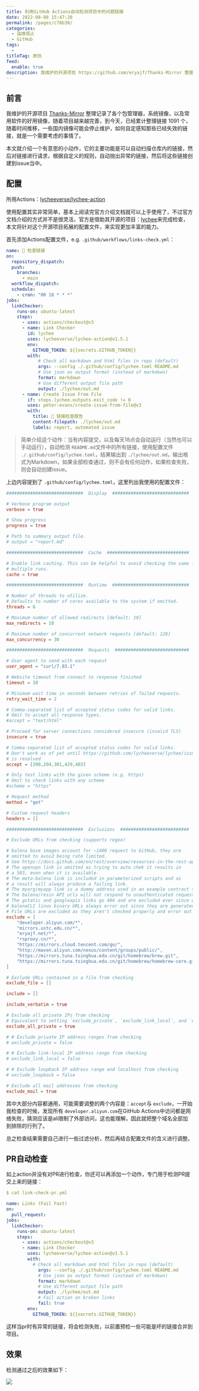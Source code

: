```yaml
---
title: 利用GitHub Actions自动检测项目中的问题链接
date: 2022-08-08 15:47:20
permalink: /pages/c78b38/
categories:
  - 运维观止
  - GitHub
tags:
  -
titleTag: 原创
feed:
  enable: true
description: 我维护的开源项目 https://github.com/eryajf/Thanks-Mirror 整理记录了各个包管理器，系统镜像，以及常用软件的好用镜像，随着项目越来越完善，到今天，已经累计整理链接 1091 个，随着时间推移，一些国内镜像可能会停止维护，如何自定感知那些已经失效的链接，就是一个需要考虑的事情了。本文就介绍一个有意思的小动作，它的主要功能是可以自动扫描仓库内的链接，然后对链接进行请求，根据自定义的规则，自动抛出异常的链接，然后将这些链接创建到issue当中。
---
```



## 前言

我维护的开源项目 [Thanks-Mirror](https://github.com/eryajf/Thanks-Mirror) 整理记录了各个包管理器，系统镜像，以及常用软件的好用镜像，随着项目越来越完善，到今天，已经累计整理链接 1091 个，随着时间推移，一些国内镜像可能会停止维护，如何自定感知那些已经失效的链接，就是一个需要考虑的事情了。

本文就介绍一个有意思的小动作，它的主要功能是可以自动扫描仓库内的链接，然后对链接进行请求，根据自定义的规则，自动抛出异常的链接，然后将这些链接创建到issue当中。

## 配置

所用Actions：[lycheeverse/lychee-action](lycheeverse/lychee-action)

使用配置其实非常简单，基本上阅读完官方介绍文档就可以上手使用了，不过官方文档介绍的方式并不是很灵活，官方是借助其开源的项目：[lychee](https://github.com/lycheeverse/lychee)来完成检查，本文将针对这个开源项目拓展的配置文件，来实现更加丰富的能力。

首先添加Actions配置文件，e.g. `.github/workflows/links-check.yml`：

```yml
name: 🔗 检查链接
on:
  repository_dispatch:
  push:
    branches:
      - main
  workflow_dispatch:
  schedule:
    - cron: "00 18 * * *"
jobs:
  linkChecker:
    runs-on: ubuntu-latest
    steps:
      - uses: actions/checkout@v3
      - name: Link Checker
        id: lychee
        uses: lycheeverse/lychee-action@v1.5.1
        env:
          GITHUB_TOKEN: ${{secrets.GITHUB_TOKEN}}
        with:
            # Check all markdown and html files in repo (default)
            args: --config ./.github/config/lychee.toml README.md
            # Use json as output format (instead of markdown)
            format: markdown
            # Use different output file path
            output: ./lychee/out.md
      - name: Create Issue From File
        if: steps.lychee.outputs.exit_code != 0
        uses: peter-evans/create-issue-from-file@v3
        with:
          title: 🔗 链接检查报告
          content-filepath: ./lychee/out.md
          labels: report, automated issue
```

> 简单介绍这个动作：当有内容提交，以及每天18点会自动运行（当然也可以手动运行），自动检测 `README.md`文件中的所有链接，使用配置文件 `./.github/config/lychee.toml`，结果输出到 `./lychee/out.md`，输出格式为Markdown，如果全部检查通过，则不会有任何动作，如果检查失败，则会自动创建issue。

上边内容提到了 `.github/config/lychee.toml`，这里列出我使用的配置文件：

```toml
#############################  Display  #############################

# Verbose program output
verbose = true

# Show progress
progress = true

# Path to summary output file.
# output = "report.md"

#############################  Cache  ###############################

# Enable link caching. This can be helpful to avoid checking the same links on
# multiple runs.
cache = true

#############################  Runtime  #############################

# Number of threads to utilize.
# Defaults to number of cores available to the system if omitted.
threads = 6

# Maximum number of allowed redirects [default: 10]
max_redirects = 10

# Maximum number of concurrent network requests [default: 128]
max_concurrency = 30

#############################  Requests  ############################

# User agent to send with each request
user_agent = "curl/7.83.1"

# Website timeout from connect to response finished
timeout = 10

# Minimum wait time in seconds between retries of failed requests.
retry_wait_time = 2

# Comma-separated list of accepted status codes for valid links.
# Omit to accept all response types.
#accept = "text/html"

# Proceed for server connections considered insecure (invalid TLS)
insecure = true

# Comma-separated list of accepted status codes for valid links.
# Don't work as of yet until https://github.com/lycheeverse/lychee/issues/644
# is resolved
accept = [200,204,301,429,403]

# Only test links with the given scheme (e.g. https)
# Omit to check links with any scheme
#scheme = "https"

# Request method
method = "get"

# Custom request headers
headers = []

#############################  Exclusions  ##########################

# Exclude URLs from checking (supports regex)

# balena base images account for ~1400 request to GitHub, they are
# omitted to avoid being rate limited.
# See https://docs.github.com/en/rest/overview/resources-in-the-rest-api#rate-limiting
# The openvpn link is omitted as trying to auto chek it results in
# a 503, even when it is available.
# The meta-balena link is included in parameterized scripts and as
# a result will always produce a failing link.
# The myorg/myapp link is a dummy address used in an example contract so is omitted.
# The balena/resin API urls will not respond to unauthenticated requests
# The gstatic and googleapis links go 404 and are excluded ever since we started checking HTML
# balenaCLI linux binary URLs always error out since they are generated on run time only
# File URLs are excluded as they aren't checked properly and error out
exclude = [
    "developer.aliyun.com/*",
    "mirrors.ustc.edu.cn/*",
    "eryajf.net/*",
    "rsproxy.cn/*",
    "https://mirrors.cloud.tencent.com/go/",
    "http://maven.aliyun.com/nexus/content/groups/public/",
    "https://mirrors.tuna.tsinghua.edu.cn/git/homebrew/brew.git",
    "https://mirrors.tuna.tsinghua.edu.cn/git/homebrew/homebrew-core.git",
]

# Exclude URLs contained in a file from checking
exclude_file = []

include = []

include_verbatim = true

# Exclude all private IPs from checking
# Equivalent to setting `exclude_private`, `exclude_link_local`, and `exclude_loopback` to true
exclude_all_private = true

# # Exclude private IP address ranges from checking
# exclude_private = false

# # Exclude link-local IP address range from checking
# exclude_link_local = false

# # Exclude loopback IP address range and localhost from checking
# exclude_loopback = false

# Exclude all mail addresses from checking
exclude_mail = true
```

其中大部分内容都通用，可能需要调整的两个内容是：`accept`与 `exclude`，一开始我检查的时候，发现所有 `developer.aliyun.com`在GitHub Actions中访问都是网络失败，猜测应该是ali限制了外部访问，这也能理解，因此就把整个域名全部加到排除的行列了。

总之检查结果需要自己进行一些过滤分析，然后再结合配置文件的含义进行调整。

## PR自动检查

如上action并没有对PR进行检查，你还可以再添加一个动作，专门用于检测PR提交上来的链接：

```yaml
$ cat link-check-pr.yml

name: Links (Fail Fast)
on:
  pull_request:
jobs:
  linkChecker:
    runs-on: ubuntu-latest
    steps:
      - uses: actions/checkout@v3
      - name: Link Checker
        uses: lycheeverse/lychee-action@v1.5.1
        with:
          # Check all markdown and html files in repo (default)
            args: --config ./.github/config/lychee.toml README.md
            # Use json as output format (instead of markdown)
            format: markdown
            # Use different output file path
            output: ./lychee/out.md
            # Fail action on broken links
            fail: true
        env:
          GITHUB_TOKEN: ${{secrets.GITHUB_TOKEN}}
```

这样当pr时有异常的链接，将会检测失败，以前置预检一些可能是坏的链接合并到项目。

## 效果

检测通过之后的效果如下：

![](http://t.eryajf.net/imgs/2022/08/6553b783d2d157ca.png)